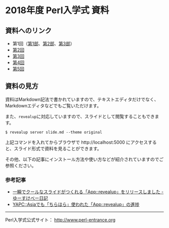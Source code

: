 # 2018年度 Perl入学式 資料

## 資料へのリンク

- 第1回（[第1部](1st/part1.md)、[第2部](1st/part2.md)、[第3部](1st/part3.md)）
- [第2回](2nd/slide.md)
- [第3回](3rd/slide.md)
- [第4回](4th/slide.md)
- [第5回](5th/slide.md)

## 資料の見方

資料はMarkdown記法で書かれていますので、テキストエディタだけでなく、Markdownエディタなどでもご覧いただけます。

また、`revealup`に対応していますので、スライドとして閲覧することもできます。

    $ revealup server slide.md --theme original

上記コマンドを入れてからブラウザで http://localhost:5000 にアクセスすると、スライド形式で資料を見ることができます。

その他、以下の記事にインストール方法や使い方などが紹介されていますのでご参照ください。

### 参考記事
- [一瞬でクールなスライドがつくれる「App::revealup」をリリースしました - ゆーすけべー日記](http://blog.yusuke.be/entry/2014/06/16/020621)
- [YAPC::Asiaでも「ちらほら」使われた「App::revealup」の進捗](http://blog.yusuke.be/entry/2014/09/03/222600)

***

Perl入学式公式サイト： <http://www.perl-entrance.org>
